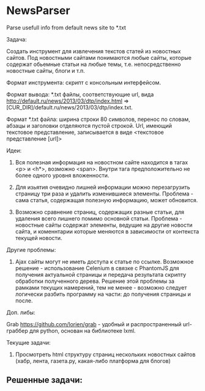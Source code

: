 # NewsParser
Parse usefull info from default news site to *.txt

Задача:

Создать инструмент для извлечения текстов статей из новостных сайтов. Под новостными сайтами понимаются любые сайты, которые содержат обьемные статьи на любые темы, т.е. непосредственно новостные сайты, блоги и т.п.

Формат инструмента: скрипт с консольным интерфейсом.

Формат вывода: *.txt файлы, соответствующие url, вида http://default.ru/news/2013/03/dtp/index.html => [CUR_DIR]/default.ru/news/2013/03/dtp/index.txt.

Формат *.txt файла: ширина строки 80 символов, перенос по словам, абзацы и заголовки отделяются пустой строкой. Url, имеющий текстовое представление, записывается в виде \<текстовое представление \[url]>

Идеи:

1. Вся полезная информация на новостном сайте находится в тагах \<p> и \<h*>, возможно \<span>. Внутри тага предположительно не более одного уровня вложенности.

2. Для изьятия очевидно лишней информации можно перезагрузить страницу три раза и удалить изменившиеся элементы. Проблема - сама статья, содержащая полезную информацию, может обновится.

3. Возможно сравнение страниц, содержащих разные статьи, для удаления всего лишнего помимо основной статьи. Проблема - новостные сайты содержат элементы, ведущие на другие новости сайта, и коменнтарии которые меняются в зависимости от контекста текущей новости.

Другие проблемы:

1. Ajax сайты могут не иметь доступа к статье по ссылке. Возможное решение - использование Celenium в связке с PhantomJS для получения актуальной страницы и передача результата скрипту обработки полученного дерева. Решение этой проблемы за рамками текущих намерений, тем не менее - возможно следует логически разбить программу на части: до получения страницы и после.  

Доп. либы:

Grab https://github.com/lorien/grab - удобный и распространенный url-граббер для python, основан на библиотеке lxml.

Текущие задачи:

1. Просмотреть html структуру страниц нескольких новостных сайтов (хабр, лента, газета.ру, какая-либо платформа для блогов)

Решенные задачи:
-
